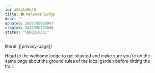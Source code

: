 ```yaml
---
id: a05a1d6b40
title: 🛖 Welcome Lodge
desc: ''
updated: 1637705463997
created: 1637090775988
status: "\U0001F331"
---
```


literal::[[privacy-page]]


Head to the welcome lodge to get situated and make sure you're on the same page about the ground rules of the local garden before hitting the trail.
